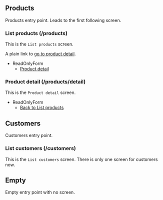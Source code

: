 ## Products
Products entry point. Leads to the first following screen.

### List products (/products)
This is the `List products` screen.

A plain link to [go to product detail](#/products/detail).

- ReadOnlyForm
	- [Product detail](#/products/detail "A form button navigating to `Product detail` screen.")

### Product detail (/products/detail)
This is the `Product detail` screen.

- ReadOnlyForm
	- [Back to List products](#/products)


## Customers
Customers entry point.

### List customers (/customers)
This is the `List customers` screen. There is only one screen for customers now.


## Empty
Empty entry point with no screen.
